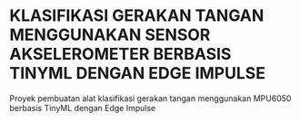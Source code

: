 # KLASIFIKASI GERAKAN TANGAN MENGGUNAKAN SENSOR AKSELEROMETER BERBASIS TINYML DENGAN EDGE IMPULSE 
Proyek  pembuatan alat klasifikasi gerakan tangan menggunakan MPU6050 berbasis TinyML dengan Edge Impulse

